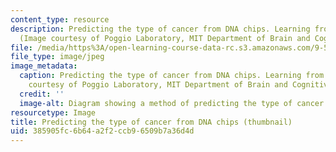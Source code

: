 ```yaml
---
content_type: resource
description: Predicting the type of cancer from DNA chips. Learning from example.
  (Image courtesy of Poggio Laboratory, MIT Department of Brain and Cognitive Sciences.)
file: /media/https%3A/open-learning-course-data-rc.s3.amazonaws.com/9-520-a-networks-for-learning-regression-and-classification-spring-2001/385905fc6b64a2f2ccb96509b7a36d4d_9-520as01-th.jpg
file_type: image/jpeg
image_metadata:
  caption: Predicting the type of cancer from DNA chips. Learning from example. (Image
    courtesy of Poggio Laboratory, MIT Department of Brain and Cognitive Sciences.)
  credit: ''
  image-alt: Diagram showing a method of predicting the type of cancer from DNA chips.
resourcetype: Image
title: Predicting the type of cancer from DNA chips (thumbnail)
uid: 385905fc-6b64-a2f2-ccb9-6509b7a36d4d
---
```

